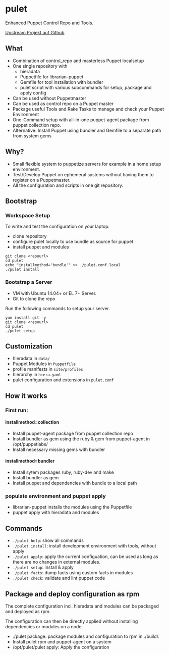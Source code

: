pulet
=====

Enhanced Puppet Control Repo and Tools.

[Upstream Projekt auf Github](https://github.com/pgassmann/pulet)

What
----
 * Combination of control_repo and masterless Puppet localsetup
 * One single repository with
   * hieradata
   * Puppetfile for librarian-puppet
   * Gemfile for tool installation with bundler
   * pulet script with various subcommands for setup, package and apply config
 * Can be used without Puppetmaster
 * Can be used as control repo on a Puppet master
 * Package useful Tools and Rake Tasks to manage and check your Puppet Environment
 * One-Command setup with all-in-one puppet-agent package from puppet collection repo.
 * Alternative: Install Puppet using bundler and Gemfile to a separate path from system gems


Why?
----
 * Small flexible system to puppetize servers for example in a home setup environment.
 * Test/Develop Puppet on ephemeral systems without having them to register on a Puppetmaster.
 * All the configuration and scripts in one git repository.


Bootstrap
---------

### Workspace Setup

To write and test the configuration on your laptop.

 * clone repository
 * configure pulet locally to use bundle as source for puppet
 * install puppet and modules

```
git clone <repourl>
cd pulet
echo "installmethod='bundle'" >> ./pulet.conf.local
./pulet install
```

### Bootstrap a Server

 * VM with Ubuntu 14.04+ or EL 7+ Server.
 * Git to clone the repo

Run the following commands to setup your server.

    yum install git -y
    git clone <repourl>
    cd pulet
    ./pulet setup


Customization
-------------

 * hieradata in `data/`
 * Puppet Modules in `Puppetfile`
 * profile manifests in `site/profiles`
 * hierarchy in `hiera.yaml`
 * pulet configuration and extensions in `pulet.conf`

How it works
------------

### First run:

#### installmethod=collection

 - Install puppet-agent package from puppet collection repo
 - Install bundler as gem using the ruby & gem from puppet-agent in /opt/puppetlabs/
 - Install necessary missing gems with bundler

#### installmethod=bundler
 - Install sytem packages ruby, ruby-dev and make
 - Install bundler as gem
 - Install puppet and dependencies with bundle to a local path

### populate environment and puppet apply
 - librarian-puppet installs the modules using the Puppetfile
 - puppet apply with hieradata and modules

Commands
-------
* `./pulet help`: show all commands
* `./pulet install`: install development environment with tools, without apply
* `./pulet apply`: apply the current configuation, can be used as long as there are no changes in external modules.
* `./pulet setup`: install & apply
* `./pulet facts`: dump facts using custom facts in modules
* `./pulet check`: validate and lint puppet code


Package and deploy configuration as rpm
---------------------------------------

The complete configuration incl. hieradata and modules can be packaged and deployed as rpm.

The configuration can then be directly applied without installing dependencies or modules on a node.

* ./pulet package: package modules and configuration to rpm in ./build/.
* Install pulet rpm and puppet-agent on a system
* /opt/pulet/pulet apply: Apply the configuration
